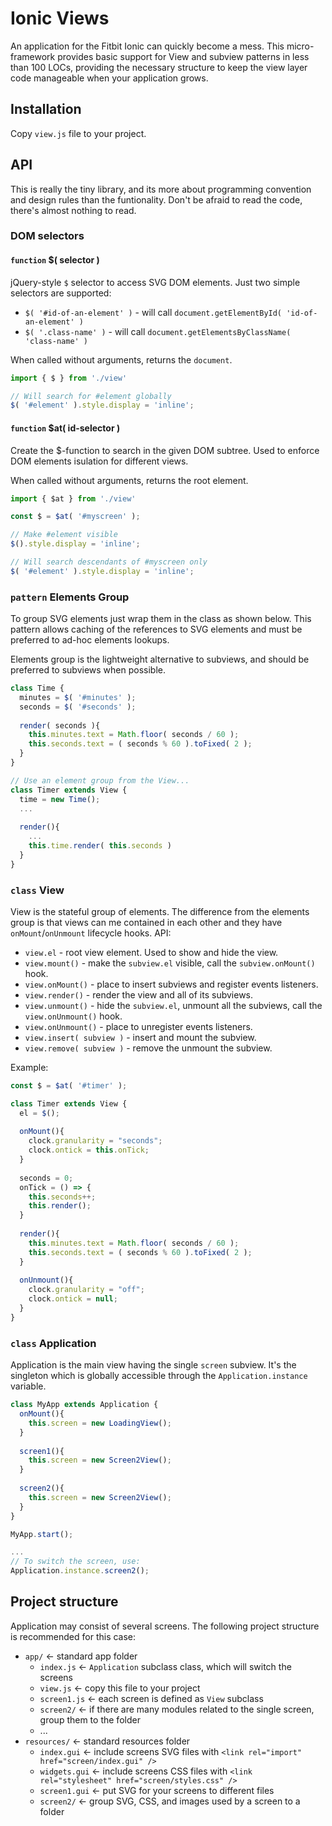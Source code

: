 # Ionic Views

An application for the Fitbit Ionic can quickly become a mess. This micro-framework provides basic support for View and subview patterns in less than 100 LOCs, providing the necessary structure to keep the view layer code manageable when your application grows.

## Installation

Copy `view.js` file to your project.

## API

This is really the tiny library, and its more about programming convention and design rules than the funtionality. Don't be afraid to read the code, there's almost nothing to read.

### DOM selectors

#### `function` $( selector )

jQuery-style `$` selector to access SVG DOM elements. Just two simple selectors are supported:

- `$( '#id-of-an-element' )` - will call `document.getElementById( 'id-of-an-element' )`
- `$( '.class-name' )` - will call `document.getElementsByClassName( 'class-name' )`

When called without arguments, returns the `document`.

```javascript
import { $ } from './view'

// Will search for #element globally
$( '#element' ).style.display = 'inline';
```

#### `function` $at( id-selector )

Create the $-function to search in the given DOM subtree.
Used to enforce DOM elements isulation for different views.

When called without arguments, returns the root element.

```javascript
import { $at } from './view'

const $ = $at( '#myscreen' );

// Make #element visible
$().style.display = 'inline';

// Will search descendants of #myscreen only
$( '#element' ).style.display = 'inline';
```

### `pattern` Elements Group

To group SVG elements just wrap them in the class as shown below.
This pattern allows caching of the references to SVG elements and must be preferred
to ad-hoc elements lookups.

Elements group is the lightweight alternative to subviews, and should be preferred to subviews when possible.

```javascript
class Time {
  minutes = $( '#minutes' );
  seconds = $( '#seconds' );
  
  render( seconds ){
    this.minutes.text = Math.floor( seconds / 60 );
    this.seconds.text = ( seconds % 60 ).toFixed( 2 );
  }
}

// Use an element group from the View...
class Timer extends View {
  time = new Time();
  ...
  
  render(){
    ...
    this.time.render( this.seconds )
  }
}
```

### `class` View 

View is the stateful group of elements. The difference from the elements group is that views can me contained in each other and they have `onMount`/`onUnmount` lifecycle hooks. API:

- `view.el` - root view element. Used to show and hide the view.
- `view.mount()` - make the `subview.el` visible, call the `subview.onMount()` hook.
- `view.onMount()` - place to insert subviews and register events listeners.
- `view.render()` - render the view and all of its subviews.
- `view.unmount()` - hide the `subview.el`, unmount all the subviews, call the `view.onUnmount()` hook.
- `view.onUnmount()` - place to unregister events listeners.
- `view.insert( subview )` - insert and mount the subview.
- `view.remove( subview )` - remove the unmount the subview.

Example:

```javascript
const $ = $at( '#timer' );

class Timer extends View {
  el = $();
  
  onMount(){
    clock.granularity = "seconds";
    clock.ontick = this.onTick;
  }
  
  seconds = 0;
  onTick = () => {
    this.seconds++;
    this.render();
  }
  
  render(){
    this.minutes.text = Math.floor( seconds / 60 );
    this.seconds.text = ( seconds % 60 ).toFixed( 2 );
  }
  
  onUnmount(){
    clock.granularity = "off";
    clock.ontick = null;
  }
}
```

### `class` Application

Application is the main view having the single `screen` subview.
It's the singleton which is globally accessible through the `Application.instance` variable.

```javascript
class MyApp extends Application {
  onMount(){
    this.screen = new LoadingView();
  }
  
  screen1(){
    this.screen = new Screen2View();
  }
  
  screen2(){
    this.screen = new Screen2View();
  }
}

MyApp.start();

...
// To switch the screen, use:
Application.instance.screen2();
```

## Project structure

Application may consist of several screens. The following project structure is recommended for this case:

- `app/` <- standard app folder
  - `index.js` <- `Application` subclass class, which will switch the screens
  - `view.js` <- copy this file to your project
  - `screen1.js` <- each screen is defined as `View` subclass
  - `screen2/` <- if there are many modules related to the single screen, group them to the folder
  - ...
- `resources/` <- standard resources folder
  - `index.gui` <- include screens SVG files with `<link rel="import" href="screen/index.gui" />`
  - `widgets.gui` <- include screens CSS files with `<link rel="stylesheet" href="screen/styles.css" />`
  - `screen1.gui` <- put SVG for your screens to different files
  - `screen2/` <- group SVG, CSS, and images used by a screen to a folder


